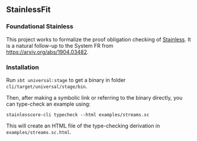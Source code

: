## StainlessFit

### Foundational Stainless

This project works to formalize the proof obligation checking of [Stainless](https://stainless.epfl.ch/).
It is a natural follow-up to the System FR from https://arxiv.org/abs/1904.03482.


### Installation

Run `sbt universal:stage` to get a binary in folder `cli/target/universal/stage/bin`.

Then, after making a symbolic link or referring to the binary directly, you can
type-check an example using:

```
stainlesscore-cli typecheck --html examples/streams.sc
```

This will create an HTML file of the type-checking derivation in `examples/streams.sc.html`.
